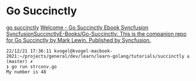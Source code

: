 
# Go Succinctly

[go succinctly](https://www.google.com/search?q=go+succinctly&ie=UTF-8)
[Welcome - Go Succinctly Ebook  Syncfusion ](https://www.syncfusion.com/succinctly-free-ebooks/go-succinctly/welcome)
[SyncfusionSuccinctlyE-Books/Go-Succinctly: This is the companion repo for Go Succinctly by Mark Lewin. Published by Syncfusion. ](https://github.com/SyncfusionSuccinctlyE-Books/Go-Succinctly)

```
22/12/21 17:36:11 kvogel@kvogel-macbook-2021:~/projects/general/dev/learn/learn-golang/tutorials/succinctly ±(master) ✗
❯ go run strconv.go
My number is 48
```

